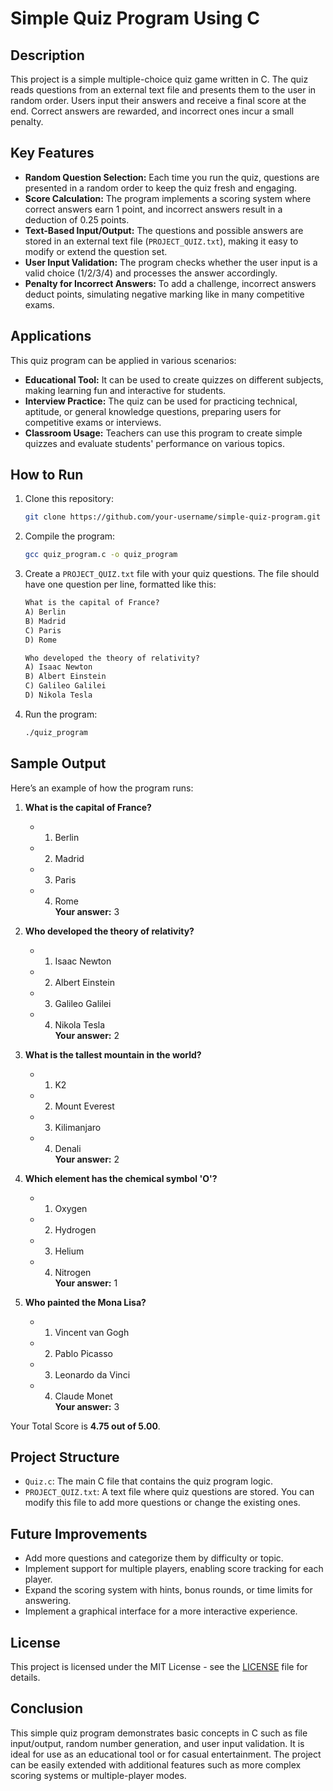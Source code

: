 # Simple Quiz Program Using C

## Description

This project is a simple multiple-choice quiz game written in C. The quiz reads questions from an external text file and presents them to the user in random order. Users input their answers and receive a final score at the end. Correct answers are rewarded, and incorrect ones incur a small penalty.

## Key Features
- **Random Question Selection:** Each time you run the quiz, questions are presented in a random order to keep the quiz fresh and engaging.
- **Score Calculation:** The program implements a scoring system where correct answers earn 1 point, and incorrect answers result in a deduction of 0.25 points.
- **Text-Based Input/Output:** The questions and possible answers are stored in an external text file (`PROJECT_QUIZ.txt`), making it easy to modify or extend the question set.
- **User Input Validation:** The program checks whether the user input is a valid choice (1/2/3/4) and processes the answer accordingly.
- **Penalty for Incorrect Answers:** To add a challenge, incorrect answers deduct points, simulating negative marking like in many competitive exams.
  
## Applications

This quiz program can be applied in various scenarios:

- **Educational Tool:** It can be used to create quizzes on different subjects, making learning fun and interactive for students.
- **Interview Practice:** The quiz can be used for practicing technical, aptitude, or general knowledge questions, preparing users for competitive exams or interviews.
- **Classroom Usage:** Teachers can use this program to create simple quizzes and evaluate students' performance on various topics.

## How to Run

1. Clone this repository:
    ```bash
    git clone https://github.com/your-username/simple-quiz-program.git
    ```
2. Compile the program:
    ```bash
    gcc quiz_program.c -o quiz_program
    ```
3. Create a `PROJECT_QUIZ.txt` file with your quiz questions. The file should have one question per line, formatted like this:
    ```txt
    What is the capital of France?
    A) Berlin
    B) Madrid
    C) Paris
    D) Rome

    Who developed the theory of relativity?
    A) Isaac Newton
    B) Albert Einstein
    C) Galileo Galilei
    D) Nikola Tesla
    ```

4. Run the program:
    ```bash
    ./quiz_program
    ```

## Sample Output
Here’s an example of how the program runs:
1. **What is the capital of France?**
   - 1. Berlin
   - 2. Madrid
   - 3. Paris
   - 4. Rome  
   **Your answer:** 3

2. **Who developed the theory of relativity?**
   - 1. Isaac Newton
   - 2. Albert Einstein
   - 3. Galileo Galilei
   - 4. Nikola Tesla  
   **Your answer:** 2

3. **What is the tallest mountain in the world?**
   - 1. K2
   - 2. Mount Everest
   - 3. Kilimanjaro
   - 4. Denali  
   **Your answer:** 2

4. **Which element has the chemical symbol 'O'?**
   - 1. Oxygen
   - 2. Hydrogen
   - 3. Helium
   - 4. Nitrogen  
   **Your answer:** 1

5. **Who painted the Mona Lisa?**
   - 1. Vincent van Gogh
   - 2. Pablo Picasso
   - 3. Leonardo da Vinci
   - 4. Claude Monet  
   **Your answer:** 3

Your Total Score is **4.75 out of 5.00**.

## Project Structure
- `Quiz.c`: The main C file that contains the quiz program logic.
- `PROJECT_QUIZ.txt`: A text file where quiz questions are stored. You can modify this file to add more questions or change the existing ones.

## Future Improvements
- Add more questions and categorize them by difficulty or topic.
- Implement support for multiple players, enabling score tracking for each player.
- Expand the scoring system with hints, bonus rounds, or time limits for answering.
- Implement a graphical interface for a more interactive experience.

## License
This project is licensed under the MIT License - see the [LICENSE](LICENSE) file for details.

## Conclusion
This simple quiz program demonstrates basic concepts in C such as file input/output, random number generation, and user input validation. It is ideal for use as an educational tool or for casual entertainment. The project can be easily extended with additional features such as more complex scoring systems or multiple-player modes.



